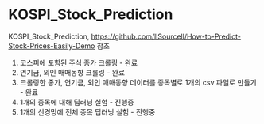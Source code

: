 # KOSPI_Stock_Prediction
KOSPI_Stock_Prediction, https://github.com/llSourcell/How-to-Predict-Stock-Prices-Easily-Demo 참조

1. 코스피에 포함된 주식 종가 크롤링 - 완료
2. 연기금, 외인 매매동향 크롤링 - 완료
3. 크롤링한 종가, 연기금, 외인 매매동향 데이터를 종목별로 1개의 csv 파일로 만들기 - 완료
4. 1개의 종목에 대해 딥러닝 실험 - 진행중
5. 1개의 신경망에 전체 종목 딥러닝 실험 - 진행중

